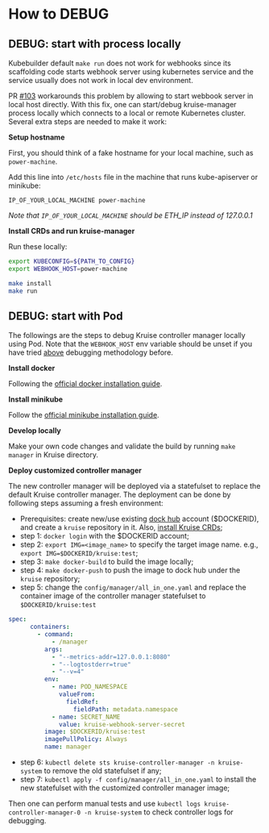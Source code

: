 # How to DEBUG

## DEBUG: start with process locally

Kubebuilder default `make run` does not work for webhooks since its scaffolding code starts webhook server
using kubernetes service and the service usually does not work in local dev environment.

PR [#103](https://github.com/openkruise/kruise/pull/103) workarounds this problem by allowing to start
webbook server in local host directly. With this fix, one can start/debug kruise-manager process locally
which connects to a local or remote Kubernetes cluster. Several extra steps are needed to make it work:

**Setup hostname**

First, you should think of a fake hostname for your local machine, such as `power-machine`.

Add this line into `/etc/hosts` file in the machine that runs kube-apiserver or minikube:

```
IP_OF_YOUR_LOCAL_MACHINE power-machine
```

*Note that `IP_OF_YOUR_LOCAL_MACHINE` should be ETH_IP instead of 127.0.0.1*

**Install CRDs and run kruise-manager**

Run these locally:

```bash
export KUBECONFIG=${PATH_TO_CONFIG}
export WEBHOOK_HOST=power-machine

make install
make run
```

## DEBUG: start with Pod

The followings are the steps to debug Kruise controller manager locally using Pod. Note that the
`WEBHOOK_HOST` env variable should be unset if you have tried [above](#debug-start-with-process-locally)
debugging methodology before.

**Install docker**

Following the [official docker installation guide](https://docs.docker.com/install/).

**Install minikube**

Follow the [official minikube installation guide](https://kubernetes.io/docs/tasks/tools/install-minikube/).

**Develop locally**

Make your own code changes and validate the build by running `make manager` in Kruise directory.

**Deploy customized controller manager**

The new controller manager will be deployed via a statefulset to replace the default Kruise controller manager.
The deployment can be done by following steps assuming a fresh environment:

* Prerequisites: create new/use existing [dock hub](https://hub.docker.com/) account ($DOCKERID), and create a `kruise` repository in it. Also, [install Kruise CRDs](../../README.md#install-crds);
* step 1: `docker login` with the $DOCKERID account;
* step 2: `export IMG=<image_name>` to specify the target image name. e.g., `export IMG=$DOCKERID/kruise:test`;
* step 3: `make docker-build` to build the image locally;
* step 4: `make docker-push` to push the image to dock hub under the `kruise` repository;
* step 5: change the `config/manager/all_in_one.yaml` and replace the container image of the controller manager statefulset to `$DOCKERID/kruise:test`

```yaml
spec:
      containers:
        - command:
            - /manager
          args:
            - "--metrics-addr=127.0.0.1:8080"
            - "--logtostderr=true"
            - "--v=4"
          env:
            - name: POD_NAMESPACE
              valueFrom:
                fieldRef:
                  fieldPath: metadata.namespace
            - name: SECRET_NAME
              value: kruise-webhook-server-secret
          image: $DOCKERID/kruise:test
          imagePullPolicy: Always
          name: manager
```

* step 6: `kubectl delete sts kruise-controller-manager -n kruise-system` to remove the old statefulset if any;
* step 7: `kubectl apply -f config/manager/all_in_one.yaml` to install the new statefulset with the customized controller manager image;

Then one can perform manual tests and use `kubectl logs kruise-controller-manager-0 -n kruise-system` to check controller logs for debugging.

